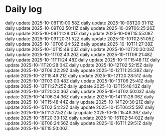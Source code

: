 # Daily log
daily update 2025-10-08T19:00:58Z
daily update 2025-10-08T20:31:11Z
daily update 2025-10-09T02:50:11Z
daily update 2025-10-09T06:25:26Z
daily update 2025-10-09T11:28:01Z
daily update 2025-10-09T15:55:08Z
daily update 2025-10-09T20:31:52Z
daily update 2025-10-10T02:51:05Z
daily update 2025-10-10T06:24:52Z
daily update 2025-10-10T11:27:38Z
daily update 2025-10-10T15:49:03Z
daily update 2025-10-10T20:30:08Z
daily update 2025-10-11T02:43:20Z
daily update 2025-10-11T06:21:48Z
daily update 2025-10-11T11:24:48Z
daily update 2025-10-11T15:48:11Z
daily update 2025-10-11T20:28:04Z
daily update 2025-10-12T02:52:15Z
daily update 2025-10-12T06:22:29Z
daily update 2025-10-12T11:25:39Z
daily update 2025-10-12T15:49:21Z
daily update 2025-10-12T20:28:51Z
daily update 2025-10-13T03:00:48Z
daily update 2025-10-13T06:25:41Z
daily update 2025-10-13T11:27:25Z
daily update 2025-10-13T15:48:13Z
daily update 2025-10-13T20:30:36Z
daily update 2025-10-14T02:50:03Z
daily update 2025-10-14T06:24:36Z
daily update 2025-10-14T11:28:06Z
daily update 2025-10-14T15:48:44Z
daily update 2025-10-14T20:30:21Z
daily update 2025-10-15T02:54:23Z
daily update 2025-10-15T06:25:59Z
daily update 2025-10-15T11:27:52Z
daily update 2025-10-15T15:49:36Z
daily update 2025-10-15T20:33:13Z
daily update 2025-10-16T02:54:02Z
daily update 2025-10-16T06:24:56Z
daily update 2025-10-16T11:29:51Z
daily update 2025-10-16T15:50:00Z
